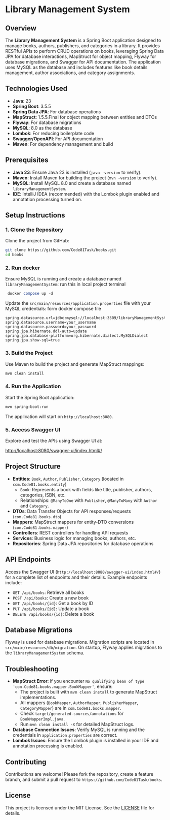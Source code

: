 # Library Management System

## Overview
The **Library Management System** is a Spring Boot application designed to manage books, authors, publishers, and categories in a library. It provides RESTful APIs to perform CRUD operations on books, leveraging Spring Data JPA for database interactions, MapStruct for object mapping, Flyway for database migrations, and Swagger for API documentation. The application uses MySQL as the database and includes features like book details management, author associations, and category assignments.

## Technologies Used
- **Java**: 23
- **Spring Boot**: 3.5.5
- **Spring Data JPA**: For database operations
- **MapStruct**: 1.5.5.Final for object mapping between entities and DTOs
- **Flyway**: For database migrations
- **MySQL**: 8.0 as the database
- **Lombok**: For reducing boilerplate code
- **Swagger/OpenAPI**: For API documentation
- **Maven**: For dependency management and build

## Prerequisites
- **Java 23**: Ensure Java 23 is installed (`java -version` to verify).
- **Maven**: Install Maven for building the project (`mvn -version` to verify).
- **MySQL**: Install MySQL 8.0 and create a database named `libraryManagementSystem`.
- **IDE**: IntelliJ IDEA (recommended) with the Lombok plugin enabled and annotation processing turned on.

## Setup Instructions

### 1. Clone the Repository
Clone the project from GitHub:

```bash
git clone https://github.com/Code81Task/books.git
cd books
```

### 2. Run docker 
Ensure MySQL is running and create a database named `libraryManagementSystem`:
 run this in local project terminal 
```sql
 docker compose up -d
```

Update the `src/main/resources/application.properties` file with your MySQL credentials:
form docker compose file
```properties
spring.datasource.url=jdbc:mysql://localhost:3309/libraryManagementSystem
spring.datasource.username=your_username
spring.datasource.password=your_password
spring.jpa.hibernate.ddl-auto=update
spring.jpa.database-platform=org.hibernate.dialect.MySQLDialect
spring.jpa.show-sql=true
```

### 3. Build the Project
Use Maven to build the project and generate MapStruct mappings:

```bash
mvn clean install
```

### 4. Run the Application
Start the Spring Boot application:

```bash
mvn spring-boot:run
```

The application will start on `http://localhost:8080`.

### 5. Access Swagger UI
Explore and test the APIs using Swagger UI at:

[http://localhost:8080/swagger-ui/index.html#/](http://localhost:8080/swagger-ui/index.html#/)


## Project Structure
- **Entities**: `Book`, `Author`, `Publisher`, `Category` (located in `com.Code81.books.entity`)
    - `Book`: Represents a book with fields like title, publisher, authors, categories, ISBN, etc.
    - Relationships: `@ManyToOne` with `Publisher`, `@ManyToMany` with `Author` and `Category`.
- **DTOs**: Data Transfer Objects for API responses/requests (`com.Code81.books.dto`)
- **Mappers**: MapStruct mappers for entity-DTO conversions (`com.Code81.books.mapper`)
- **Controllers**: REST controllers for handling API requests
- **Services**: Business logic for managing books, authors, etc.
- **Repositories**: Spring Data JPA repositories for database operations

## API Endpoints
Access the Swagger UI (`http://localhost:8080/swagger-ui/index.html#/`) for a complete list of endpoints and their details. Example endpoints include:
- `GET /api/books`: Retrieve all books
- `POST /api/books`: Create a new book
- `GET /api/books/{id}`: Get a book by ID
- `PUT /api/books/{id}`: Update a book
- `DELETE /api/books/{id}`: Delete a book

## Database Migrations
Flyway is used for database migrations. Migration scripts are located in `src/main/resources/db/migration`. On startup, Flyway applies migrations to the `libraryManagementSystem` schema.

## Troubleshooting
- **MapStruct Error**: If you encounter `No qualifying bean of type 'com.Code81.books.mapper.BookMapper'`, ensure:
    - The project is built with `mvn clean install` to generate MapStruct implementations.
    - All mappers (`BookMapper`, `AuthorMapper`, `PublisherMapper`, `CategoryMapper`) are in `com.Code81.books.mapper`.
    - Check `target/generated-sources/annotations` for `BookMapperImpl.java`.
    - Run `mvn clean install -X` for detailed MapStruct logs.
- **Database Connection Issues**: Verify MySQL is running and the credentials in `application.properties` are correct.
- **Lombok Issues**: Ensure the Lombok plugin is installed in your IDE and annotation processing is enabled.

## Contributing
Contributions are welcome! Please fork the repository, create a feature branch, and submit a pull request to `https://github.com/Code81Task/books`.

## License
This project is licensed under the MIT License. See the [LICENSE](LICENSE) file for details.
